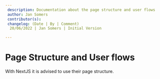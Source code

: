 ```yaml
---
 description: Documentation about the page structure and user flows
 author: Jan Somers
 contributor(s): 
 changelog: (Date | By | Comment)
  20/06/2022 | Jan Somers | Initial Version

---
```




# Page Structure and User flows

With NextJS it is advised to use their page structure.
